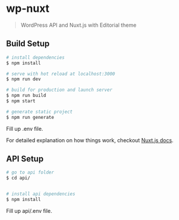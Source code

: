# wp-nuxt

> WordPress API and Nuxt.js with Editorial theme

## Build Setup

``` bash
# install dependencies
$ npm install

# serve with hot reload at localhost:3000
$ npm run dev

# build for production and launch server
$ npm run build
$ npm start

# generate static project
$ npm run generate
```

Fill up .env file.

For detailed explanation on how things work, checkout [Nuxt.js docs](https://nuxtjs.org).

## API Setup

``` bash
# go to api folder
$ cd api/


# install api dependencies
$ npm install
```

Fill up api/.env file.
